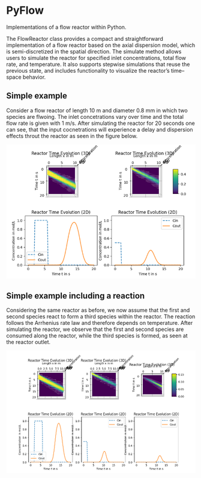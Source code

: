 # PyFlow
Implementations of a flow reactor within Python.

The FlowReactor class provides a compact and straightforward implementation of a flow reactor based on the axial dispersion model, which is semi-discretized in the spatial direction. The simulate method allows users to simulate the reactor for specified inlet concentrations, total flow rate, and temperature. It also supports stepwise simulations that reuse the previous state, and includes functionality to visualize the reactor’s time–space behavior.

## Simple example

Consider a flow reactor of length 10 m and diameter 0.8 mm in which two species are flwoing. The inlet concetrations vary over time and the total flow rate is given with 1 m/s. After simulating the reactor for 20 seconds one can see, that the input cocnetrations will experience a delay and dispersion effects throut the reactor as seen in the figure below.

![PyFlow - Simple reactor example](images/PyFlow_SimpleReactorExample.png)

## Simple example including a reaction

Considering the same reactor as before, we now assume that the first and second species react to form a third species within the reactor. The reaction follows the Arrhenius rate law and therefore depends on temperature. After simulating the reactor, we observe that the first and second species are consumed along the reactor, while the third species is formed, as seen at the reactor outlet.

![PyFlow - Simple reactor example with reaction](images/PyFlow_SimpleReactorExampleWithReaction.png)